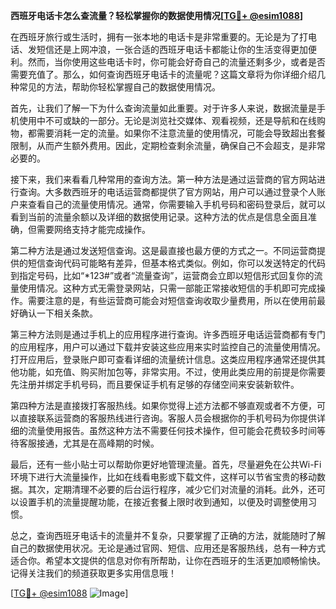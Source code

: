 **西班牙电话卡怎么查流量？轻松掌握你的数据使用情况[[TG💪+ @esim1088](https://t.me/s/esim1088)]**

在西班牙旅行或生活时，拥有一张本地的电话卡是非常重要的。无论是为了打电话、发短信还是上网冲浪，一张合适的西班牙电话卡都能让你的生活变得更加便利。然而，当你使用这些电话卡时，你可能会好奇自己的流量还剩多少，或者是否需要充值了。那么，如何查询西班牙电话卡的流量呢？这篇文章将为你详细介绍几种常见的方法，帮助你轻松掌握自己的数据使用情况。

首先，让我们了解一下为什么查询流量如此重要。对于许多人来说，数据流量是手机使用中不可或缺的一部分。无论是浏览社交媒体、观看视频，还是导航和在线购物，都需要消耗一定的流量。如果你不注意流量的使用情况，可能会导致超出套餐限制，从而产生额外费用。因此，定期检查剩余流量，确保自己不会超支，是非常必要的。

接下来，我们来看看几种常用的查询方法。第一种方法是通过运营商的官方网站进行查询。大多数西班牙的电话运营商都提供了官方网站，用户可以通过登录个人账户来查看自己的流量使用情况。通常，你需要输入手机号码和密码登录后，就可以看到当前的流量余额以及详细的数据使用记录。这种方法的优点是信息全面且准确，但需要网络支持才能完成操作。

第二种方法是通过发送短信查询。这是最直接也最方便的方式之一。不同运营商提供的短信查询代码可能略有差异，但基本格式类似。例如，你可以发送特定的代码到指定号码，比如“*123#”或者“流量查询”，运营商会立即以短信形式回复你的流量使用情况。这种方式无需登录网站，只需一部能正常接收短信的手机即可完成操作。需要注意的是，有些运营商可能会对短信查询收取少量费用，所以在使用前最好确认一下相关条款。

第三种方法则是通过手机上的应用程序进行查询。许多西班牙电话运营商都有专门的应用程序，用户可以通过下载并安装这些应用来实时监控自己的流量使用情况。打开应用后，登录账户即可查看详细的流量统计信息。这类应用程序通常还提供其他功能，如充值、购买附加包等，非常实用。不过，使用此类应用的前提是你需要先注册并绑定手机号码，而且要保证手机有足够的存储空间来安装新软件。

第四种方法是直接拨打客服热线。如果你觉得上述方法都不够直观或者不方便，可以直接联系运营商的客服热线进行咨询。客服人员会根据你的手机号码为你提供详细的流量使用报告。虽然这种方法不需要任何技术操作，但可能会花费较多时间等待客服接通，尤其是在高峰期的时候。

最后，还有一些小贴士可以帮助你更好地管理流量。首先，尽量避免在公共Wi-Fi环境下进行大流量操作，比如在线看电影或下载文件，这样可以节省宝贵的移动数据。其次，定期清理不必要的后台运行程序，减少它们对流量的消耗。此外，还可以设置手机的流量提醒功能，在接近套餐上限时收到通知，以便及时调整使用习惯。

总之，查询西班牙电话卡的流量并不复杂，只要掌握了正确的方法，就能随时了解自己的数据使用状况。无论是通过官网、短信、应用还是客服热线，总有一种方式适合你。希望本文提供的信息对你有所帮助，让你在西班牙的生活更加顺畅愉快。记得关注我们的频道获取更多实用信息哦！

[[TG💪+ @esim1088](https://t.me/s/esim1088) ![Image](https://i.postimg.cc/4NQfJmqS/Snipaste-2025-05-13-00-14-12.png)]